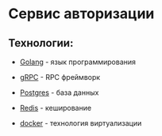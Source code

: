# Сервис авторизации

## Технологии:

- [Golang](https://go.dev/) - язык программирования

- [gRPC](https://grpc.io/) - RPC фреймворк
  
- [Postgres](https://www.postgresql.org/) - база данных

- [Redis](https://redis.io/) - кеширование 

- [docker](https://www.docker.com/) - технология виртуализации
